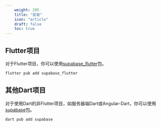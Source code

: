 ```yaml
---
    weight: 295
    title: "安装"
    icon: "article"
    draft: false
    toc: true
---
```








## Flutter项目

对于Flutter项目，你可以使用[supabase_flutter](https://pub.dev/packages/supabase_flutter)包。

```bash
flutter pub add supabase_flutter
```

## 其他Dart项目

对于使用Dart的非Flutter项目，如服务器端Dart或Angular-Dart，你可以使用[supabase](https://pub.dev/packages/supabase)包。

```bash
dart pub add supabase
```
